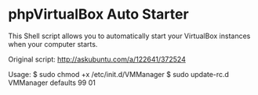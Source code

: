 # phpVirtualBox Auto Starter
This Shell script allows you to automatically start your VirtualBox instances when your computer starts.

Original script: http://askubuntu.com/a/122641/372524

Usage:
$ sudo chmod +x /etc/init.d/VMManager
$ sudo update-rc.d VMManager defaults 99 01
